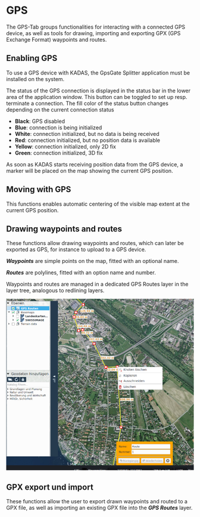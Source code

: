<!-- WARNING: This file is autogenerated by csv2md.py -->
# GPS

The GPS-Tab groups functionalities for interacting with a connected GPS device, as well as tools for drawing, importing and exporting GPX (GPS Exchange Format) waypoints and routes.


## <a name="sec0"></a>Enabling GPS

To use a GPS device with KADAS, the GpsGate Splitter application must be installed on the system.

The status of the GPS connection is displayed in the status bar in the lower area of the application window. This button can be toggled to set up resp. terminate a connection. The fill color of the status button changes depending on the current connection status

+ **Black**: GPS disabled
+ **Blue**: connection is being initialized
+ **White**: connection initialized, but no data is being received
+ **Red**: connection initialized, but no position data is available
+ **Yellow**: connection initialized, only 2D fix
+ **Green**: connection initialized, 3D fix

As soon as KADAS starts receiving position data from the GPS device, a marker will be placed on the map showing the current GPS position.


## <a name="sec1"></a>Moving with GPS

This functions enables automatic centering of the visible map extent at the current GPS position.


## <a name="sec2"></a>Drawing waypoints and routes

These functions allow drawing waypoints and routes, which can later be exported as GPS, for instance to upload to a GPS device.

**_Waypoints_** are simple points on the map, fitted with an optional name.

**_Routes_** are polylines, fitted with an option name and number.

Waypoints and routes are managed in a dedicated GPS Routes layer in the layer tree, analogous to redlining layers.

<img src="../media/image9.png" />

## <a name="sec3"></a>GPX export und import

These functions allow the user to export drawn waypoints and routed to a GPX file, as well as importing an existing GPX file into the **_GPS Routes_** layer.


